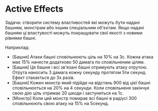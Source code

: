 # Active Effects 

Задача: створити систему властивостей які можуть бути надані башням, монстрам або іншим спеціальним об'єктам. Якщо надані башням ці властувості можуть покращувати свої якості з новими рівнями башні. 

Наприклад: 
* [Башня] Атаки башні сповільнюють ціль на 10% на 3с. Кожна атака має 15% нанести додатково 50 дамага по сповільненим цілям. 
* [Башня] Ця башня і всі зв'язані башні отримують атаку отрутою. Отрута наносить 3 дамага кожну секунду протягом 5ти секунд. Ефект стакається до 3х разів. 
* [Башня] Кожен монстр який підійде на відстань 900 від цієї башні сповільнюється на 20% на 4 секунди. Коли сповільненя закінчує свою дію ціль отримає 20 шкоди і застуниться на 1с. 
* [Монстр] Коли цей монстр помирає всі башні в радіусі 300 сповільнюють свою атаку на 15% на 5секунд.

